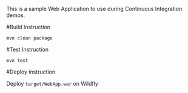 This is a sample Web Application to use during Continuous Integration demos.

#Build Instruction

```
mvn clean package
```
#Test Instruction
```
mvn test
```

#Deploy instruction

Deploy ```target/WebApp.war``` on Wildfly
 
